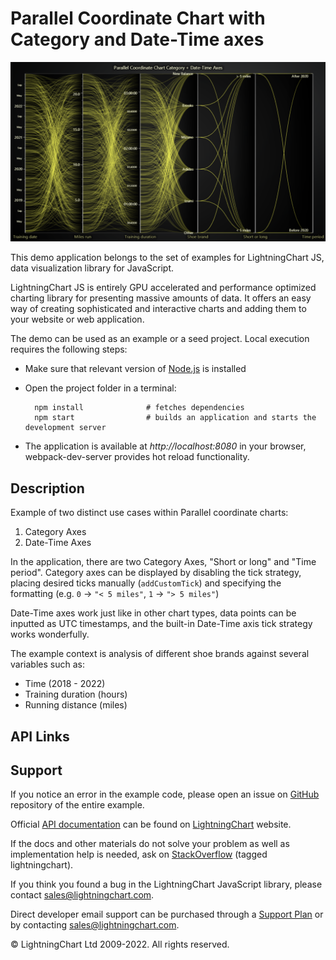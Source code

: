 # Parallel Coordinate Chart with Category and Date-Time axes

![Parallel Coordinate Chart with Category and Date-Time axes](parallelCoordChartCategoryAxis-darkGold.png)

This demo application belongs to the set of examples for LightningChart JS, data visualization library for JavaScript.

LightningChart JS is entirely GPU accelerated and performance optimized charting library for presenting massive amounts of data. It offers an easy way of creating sophisticated and interactive charts and adding them to your website or web application.

The demo can be used as an example or a seed project. Local execution requires the following steps:

-   Make sure that relevant version of [Node.js](https://nodejs.org/en/download/) is installed
-   Open the project folder in a terminal:

          npm install              # fetches dependencies
          npm start                # builds an application and starts the development server

-   The application is available at _http://localhost:8080_ in your browser, webpack-dev-server provides hot reload functionality.


## Description

Example of two distinct use cases within Parallel coordinate charts:

1. Category Axes
2. Date-Time Axes

In the application, there are two Category Axes, "Short or long" and "Time period".
Category axes can be displayed by disabling the tick strategy, placing desired ticks manually (`addCustomTick`) and specifying the formatting (e.g. `0` -> `"< 5 miles"`, `1` -> `"> 5 miles"`)

Date-Time axes work just like in other chart types, data points can be inputted as UTC timestamps, and the built-in Date-Time axis tick strategy works wonderfully.

The example context is analysis of different shoe brands against several variables such as:
- Time (2018 - 2022)
- Training duration (hours)
- Running distance (miles)

## API Links



## Support

If you notice an error in the example code, please open an issue on [GitHub][0] repository of the entire example.

Official [API documentation][1] can be found on [LightningChart][2] website.

If the docs and other materials do not solve your problem as well as implementation help is needed, ask on [StackOverflow][3] (tagged lightningchart).

If you think you found a bug in the LightningChart JavaScript library, please contact sales@lightningchart.com.

Direct developer email support can be purchased through a [Support Plan][4] or by contacting sales@lightningchart.com.

[0]: https://github.com/Arction/
[1]: https://lightningchart.com/lightningchart-js-api-documentation/
[2]: https://lightningchart.com
[3]: https://stackoverflow.com/questions/tagged/lightningchart
[4]: https://lightningchart.com/support-services/

© LightningChart Ltd 2009-2022. All rights reserved.



